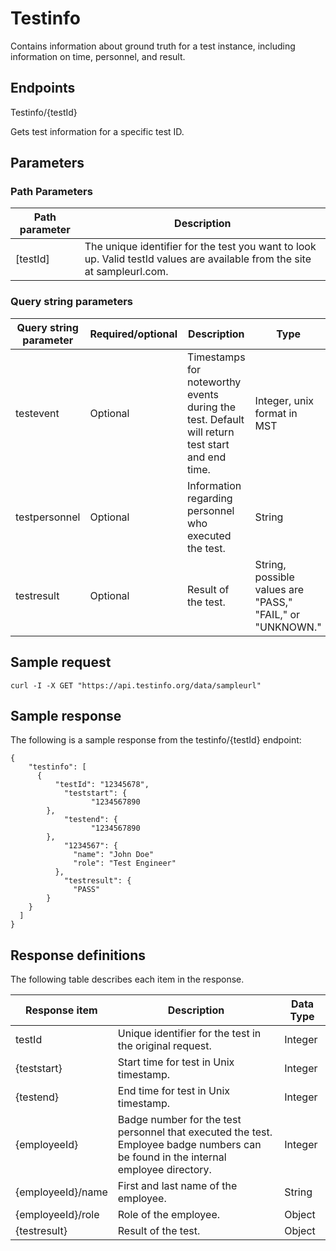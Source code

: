# Testinfo

Contains information about ground truth for a test instance, including information on time, personnel, and result.

## Endpoints

Testinfo/{testId}

Gets test information for a specific test ID.

## Parameters

### Path Parameters

| Path parameter | Description |
| ------------- | ------------- |
| [testId] | The unique identifier for the test you want to look up. Valid testId values are available from the <sample internal tool> site at sampleurl.com. |

### Query string parameters

| Query string parameter | Required/optional | Description | Type |
| ------------- | ------------- | ------------- | ------------- |
| testevent | Optional | Timestamps for noteworthy events during the test. Default will return test start and end time. | Integer, unix format in MST |
| testpersonnel | Optional |  Information regarding personnel who executed the test. | String |
| testresult | Optional | Result of the test. | String, possible values are "PASS," "FAIL," or "UNKNOWN." |

## Sample request

```
curl -I -X GET "https://api.testinfo.org/data/sampleurl"

```
## Sample response

The following is a sample response from the testinfo/{testId} endpoint:

```
{
    "testinfo": [
      {
          "testId": "12345678",
            "teststart": {
                  "1234567890
        },
            "testend": {
                  "1234567890
        },
            "1234567": {
              "name": "John Doe"
              "role": "Test Engineer"
          },
            "testresult": {
              "PASS"
        }
    }
  ]
}   

```

## Response definitions

The following table describes each item in the response.

| Response item | Description | Data Type |
| ------------- | ------------- | ------------- |
| testId | Unique identifier for the test in the original request. | Integer |
| {teststart} | Start time for test in Unix timestamp. | Integer |
| {testend} | End time for test in Unix timestamp. | Integer |
| {employeeId} | Badge number for the test personnel that executed the test. Employee badge numbers can be found in the internal employee directory. | Integer |
| {employeeId}/name | First and last name of the employee. | String |
| {employeeId}/role | Role of the employee. | Object |
| {testresult} | Result of the test. | Object |
